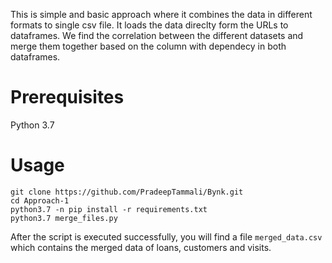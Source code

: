 This is simple and basic approach where it combines the data in different formats to single csv file. It loads the data direclty form the URLs to dataframes. We find the correlation between the different datasets and merge them together based on the column with dependecy in both dataframes. 

# Prerequisites
Python 3.7

# Usage
```
git clone https://github.com/PradeepTammali/Bynk.git
cd Approach-1
python3.7 -n pip install -r requirements.txt
python3.7 merge_files.py
```
After the script is executed successfully, you will find a file `merged_data.csv` which contains the merged data of loans, customers and visits.


